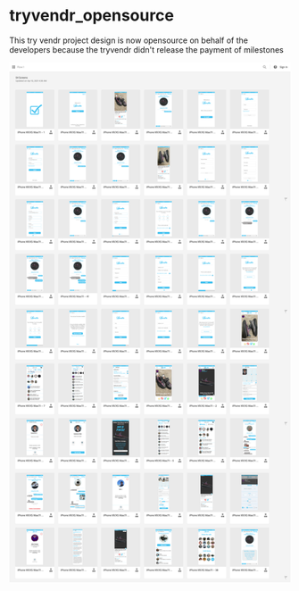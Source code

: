 # tryvendr_opensource
 This try vendr project design is now opensource on behalf of the developers because the tryvendr didn't release the payment of milestones
 
![alt text]( https://github.com/amjad07/tryvendr_opensource/blob/main/screencapture-xd-adobe-view-ba0622a5-9d6c-47de-9a44-be1bba1edc69-ef55-grid-2021-08-03-21_32_51.png)
